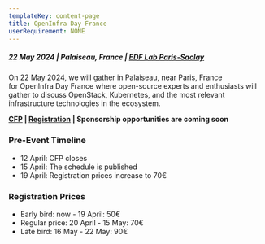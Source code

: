 ```yaml
---
templateKey: content-page
title: OpenInfra Day France
userRequirement: NONE
---
```

##### 22 May 2024 | Palaiseau, France | [EDF Lab Paris-Saclay](https://maps.app.goo.gl/sxxPmcTnYe4Dh3f18)

On 22 May 2024, we will gather in Palaiseau, near Paris, France for OpenInfra Day France where open-source experts and enthusiasts will gather to discuss OpenStack, Kubernetes, and the most relevant infrastructure technologies in the ecosystem.

**[CFP](https://openinfrafoundation.formstack.com/forms/2024_openinfra_days_france_cfp) | [Registration](https://oideurope2024.openinfra.dev/#registration=1) | Sponsorship opportunities are coming soon**

### Pre-Event Timeline

* 12 April: CFP closes
* 15 April: The schedule is published
* 19 April: Registration prices increase to  70€

### Registration Prices

* Early bird: now - 19 April: 50€
* Regular price: 20 April - 15 May: 70€
* Late bird: 16 May - 22 May: 90€